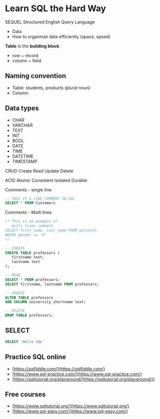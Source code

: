 # Learn SQL the Hard Way

SEQUEL Structured English Query Language

- Data  
- How to organinze data efficiently (space, speed)

**Table** is the **building block**.
- row ~ record  
- column ~ field  

## Naming convention  
- Table: students, products (plural noun)  
- Column: 

## Data types
- CHAR  
- VARCHAR
- TEXT
- INT  
- BOOL  
- DATE  
- TIME  
- DATETIME  
- TIMESTAMP  

CRUD
Create
Read
Update
Delete

ACID
Atomic
Consistent
Isolated
Durable

Comments - single line
```sql
-- THIS IS A LINE COMMENT IN SQL
SELECT * FROM Customers
```

Comments - Multi lines
```sql
/* This is an example of
   multi lines comment
SELECT first_name, last_name FROM patients
WHERE gender == 'M'
*/
```

```sql
-- CREATE
CREATE TABLE professors (
   firstname text,
   lastname text
);

-- READ
SELECT * FROM professors;
SELECT firstname, lastname FROM professors;

-- UPDATE
ALTER TABLE professors
ADD COLUMN university_shortname text; 

-- DELETE
DROP TABLE professors;

```


## SELECT
```sql
SELECT 'Hello SQL'
```

## Practice SQL online
- [https://sqlfiddle.com/](https://sqlfiddle.com/)  
- [https://www.sql-practice.com/](https://www.sql-practice.com/)  
- [https://sqltutorial.org/playground/]https://sqltutorial.org/playground/()  

## Free courses

- [https://www.sqltutorial.org/](https://www.sqltutorial.org/)  
- [https://www.sql-easy.com/](https://www.sql-easy.com/)  


